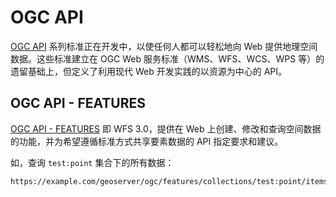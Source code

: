 # OGC API

[OGC API](https://ogcapi.ogc.org/) 系列标准正在开发中，以使任何人都可以轻松地向 Web 提供地理空间数据。这些标准建立在 OGC Web 服务标准（WMS、WFS、WCS、WPS 等）的遗留基础上，但定义了利用现代 Web 开发实践的以资源为中心的 API。

## OGC API - FEATURES

[OGC API - FEATURES](https://github.com/opengeospatial/ogcapi-features) 即 WFS 3.0，提供在 Web 上创建、修改和查询空间数据的功能，并为希望遵循标准方式共享要素数据的 API 指定要求和建议。

如，查询 `test:point` 集合下的所有数据：

```url:no-line-numbers
https://example.com/geoserver/ogc/features/collections/test:point/items
```
